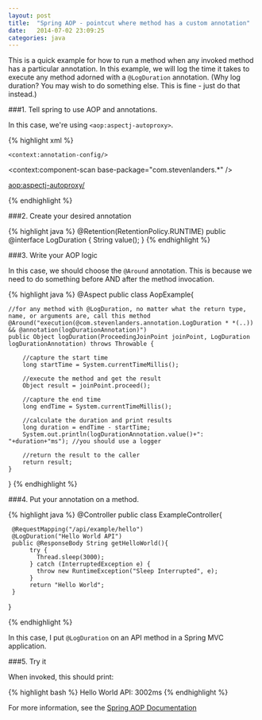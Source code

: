 ```yaml
---
layout: post
title:  "Spring AOP - pointcut where method has a custom annotation"
date:   2014-07-02 23:09:25
categories: java
---
```


This is a quick example for how to run a method when any invoked method has a particular annotation.  In this example, we will log the time it takes to execute any method adorned with a `@LogDuration` annotation.  (Why log duration?  You may wish to do something else.  This is fine - just do that instead.)

###1. Tell spring to use AOP and annotations.  

In this case, we're using `<aop:aspectj-autoproxy>`.

{% highlight xml %}
<?xml version="1.0" encoding="UTF-8"?>
<beans xmlns="http://www.springframework.org/schema/beans"
       xmlns:xsi="http://www.w3.org/2001/XMLSchema-instance"
       xmlns:context="http://www.springframework.org/schema/context"
       xmlns:aop="http://www.springframework.org/schema/aop"
       xmlns:mvc="http://www.springframework.org/schema/mvc"
       xsi:schemaLocation="
           http://www.springframework.org/schema/beans
           http://www.springframework.org/schema/beans/spring-beans-3.2.xsd
           http://www.springframework.org/schema/context
           http://www.springframework.org/schema/context/spring-context-3.1.xsd
           http://www.springframework.org/schema/aop 
       http://www.springframework.org/schema/aop/spring-aop-3.0.xsd
       http://www.springframework.org/schema/mvc
       http://www.springframework.org/schema/mvc/spring-mvc-3.0.xsd">

  <!-- Scans for application @Components to deploy -->
    <context:annotation-config/>
  <context:component-scan base-package="com.stevenlanders.*" />

  <!-- enable AOP -->
  <aop:aspectj-autoproxy/>

</beans>
{% endhighlight %}

###2. Create your desired annotation

{% highlight java %}
@Retention(RetentionPolicy.RUNTIME)
public @interface LogDuration {
   String value();
}
{% endhighlight %}

###3. Write your AOP logic

In this case, we should choose the `@Around` annotation.  This is because we need to do something before AND after the method invocation.

{% highlight java %}
@Aspect
public class AopExample{

    //for any method with @LogDuration, no matter what the return type, name, or arguments are, call this method 
    @Around("execution(@com.stevenlanders.annotation.LogDuration * *(..)) && @annotation(logDurationAnnotation)")
    public Object logDuration(ProceedingJoinPoint joinPoint, LogDuration logDurationAnnotation) throws Throwable {
       
        //capture the start time 
        long startTime = System.currentTimeMillis();
        
        //execute the method and get the result
        Object result = joinPoint.proceed();
        
        //capture the end time
        long endTime = System.currentTimeMillis();
        
        //calculate the duration and print results
        long duration = endTime - startTime;
        System.out.println(logDurationAnnotation.value()+": "+duration+"ms"); //you should use a logger  
        
        //return the result to the caller
        return result; 
    }

}
{% endhighlight %}

###4. Put your annotation on a method.

{% highlight java %}
@Controller
public class ExampleController{

     @RequestMapping("/api/example/hello")
     @LogDuration("Hello World API") 
     public @ResponseBody String getHelloWorld(){
          try {
            Thread.sleep(3000);
          } catch (InterruptedException e) {
            throw new RuntimeException("Sleep Interrupted", e);
          } 
          return "Hello World";
     } 

}

{% endhighlight %}

In this case, I put `@LogDuration` on an API method in a Spring MVC application.

###5. Try it

When invoked, this should print:

{% highlight bash %}
Hello World API: 3002ms
{% endhighlight %}
 
For more information, see the [Spring AOP Documentation]

[Spring AOP Documentation]: http://docs.spring.io/spring/docs/3.0.x/reference/aop.html
